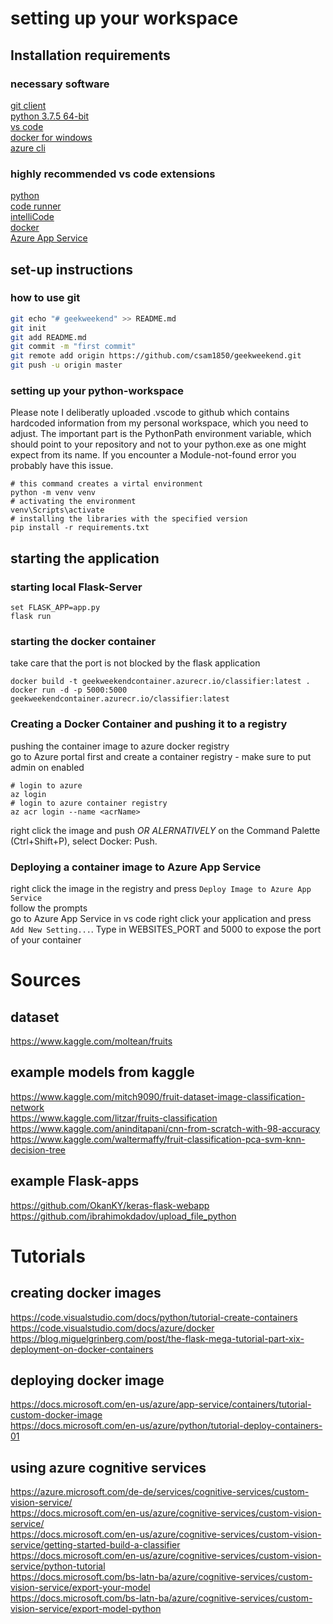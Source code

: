 # setting up your workspace

## Installation requirements
### necessary software
[git client](https://git-scm.com/download/win)  
[python 3.7.5 64-bit](https://www.python.org/ftp/python/3.7.5/python-3.7.5-amd64.exe)  
[vs code](https://code.visualstudio.com/download#)  
[docker for windows](https://docs.docker.com/docker-for-windows/install/)  
[azure cli](https://docs.microsoft.com/de-de/cli/azure/install-azure-cli-windows?view=azure-cli-latest)

### highly recommended vs code extensions
[python](https://marketplace.visualstudio.com/items?itemName=ms-python.python)  
[code runner](https://marketplace.visualstudio.com/items?itemName=formulahendry.code-runner)  
[intelliCode](https://visualstudio.microsoft.com/de/services/intellicode/)  
[docker](https://code.visualstudio.com/docs/azure/docker)  
[Azure App Service](https://marketplace.visualstudio.com/items?itemName=ms-azuretools.vscode-azureappservice)


## set-up instructions
### how to use git
```bash
git echo "# geekweekend" >> README.md  
git init  
git add README.md  
git commit -m "first commit"   
git remote add origin https://github.com/csam1850/geekweekend.git  
git push -u origin master  
```

### setting up your python-workspace
Please note I deliberatly uploaded .vscode to github which contains hardcoded 
information from my personal workspace, which you need to adjust. The important
part is the PythonPath environment variable, which should point to your 
repository and not to your python.exe as one might expect from its name. 
If you encounter a Module-not-found error you probably have this issue.  
  

```shell
# this command creates a virtal environment  
python -m venv venv  
# activating the environment  
venv\Scripts\activate  
# installing the libraries with the specified version  
pip install -r requirements.txt
```

## starting the application
### starting local Flask-Server 

```shell
set FLASK_APP=app.py
flask run
```
  
### starting the docker container 
take care that the port is not blocked by the flask application

```shell
docker build -t geekweekendcontainer.azurecr.io/classifier:latest .
docker run -d -p 5000:5000 geekweekendcontainer.azurecr.io/classifier:latest
```

### Creating a Docker Container and pushing it to a registry
pushing the container image to azure docker registry  
go to Azure portal first and create a container registry - make sure to put
admin on enabled  

```shell
# login to azure
az login
# login to azure container registry
az acr login --name <acrName>
```  
right click the image and push *OR ALERNATIVELY* on the Command Palette (Ctrl+Shift+P), select Docker: Push.


### Deploying a container image to Azure App Service
right click the image in the registry and press `Deploy Image to Azure App Service`  
follow the prompts  
go to Azure App Service in vs code right click your application and press
`Add New Setting...`. Type in WEBSITES_PORT and 5000 to expose the port of your
container


# Sources
## dataset
https://www.kaggle.com/moltean/fruits

## example models from kaggle
https://www.kaggle.com/mitch9090/fruit-dataset-image-classification-network  
https://www.kaggle.com/litzar/fruits-classification  
https://www.kaggle.com/aninditapani/cnn-from-scratch-with-98-accuracy  
https://www.kaggle.com/waltermaffy/fruit-classification-pca-svm-knn-decision-tree 

## example Flask-apps
https://github.com/OkanKY/keras-flask-webapp  
https://github.com/ibrahimokdadov/upload_file_python
  
# Tutorials
## creating docker images
https://code.visualstudio.com/docs/python/tutorial-create-containers  
https://code.visualstudio.com/docs/azure/docker  
https://blog.miguelgrinberg.com/post/the-flask-mega-tutorial-part-xix-deployment-on-docker-containers  

## deploying docker image
https://docs.microsoft.com/en-us/azure/app-service/containers/tutorial-custom-docker-image  
https://docs.microsoft.com/en-us/azure/python/tutorial-deploy-containers-01  

## using azure cognitive services
https://azure.microsoft.com/de-de/services/cognitive-services/custom-vision-service/  
https://docs.microsoft.com/en-us/azure/cognitive-services/custom-vision-service/  
https://docs.microsoft.com/en-us/azure/cognitive-services/custom-vision-service/getting-started-build-a-classifier  
https://docs.microsoft.com/en-us/azure/cognitive-services/custom-vision-service/python-tutorial  
https://docs.microsoft.com/bs-latn-ba/azure/cognitive-services/custom-vision-service/export-your-model  
https://docs.microsoft.com/bs-latn-ba/azure/cognitive-services/custom-vision-service/export-model-python
